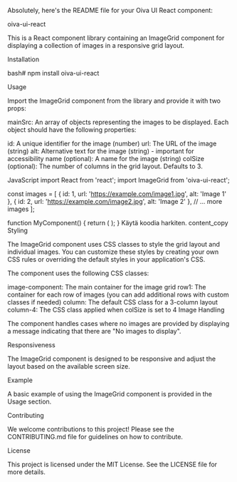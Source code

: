
Absolutely, here's the README file for your Oiva UI React component:

oiva-ui-react

This is a React component library containing an ImageGrid component for displaying a collection of images in a responsive grid layout.

Installation

bash#
  npm install oiva-ui-react

Usage

Import the ImageGrid component from the library and provide it with two props:

mainSrc: An array of objects representing the images to be displayed. Each object should have the following properties:

id: A unique identifier for the image (number)
url: The URL of the image (string)
alt: Alternative text for the image (string) - important for accessibility
name (optional): A name for the image (string)
colSize (optional): The number of columns in the grid layout. Defaults to 3.

JavaScript
import React from 'react';
import ImageGrid from 'oiva-ui-react';

const images = [
  { id: 1, url: 'https://example.com/image1.jpg', alt: 'Image 1' },
  { id: 2, url: 'https://example.com/image2.jpg', alt: 'Image 2' },
  // ... more images
];

function MyComponent() {
  return (
    <ImageGrid mainSrc={images} colSize={4} />
  );
}
Käytä koodia harkiten.
content_copy
Styling

The ImageGrid component uses CSS classes to style the grid layout and individual images. You can customize these styles by creating your own CSS rules or overriding the default styles in your application's CSS.

The component uses the following CSS classes:

image-component: The main container for the image grid
row1: The container for each row of images (you can add additional rows with custom classes if needed)
column: The default CSS class for a 3-column layout
column-4: The CSS class applied when colSize is set to 4
Image Handling

The component handles cases where no images are provided by displaying a message indicating that there are "No images to display".

Responsiveness

The ImageGrid component is designed to be responsive and adjust the layout based on the available screen size.

Example

A basic example of using the ImageGrid component is provided in the Usage section.

Contributing

We welcome contributions to this project! Please see the CONTRIBUTING.md file for guidelines on how to contribute.

License

This project is licensed under the MIT License. See the LICENSE file for more details.
